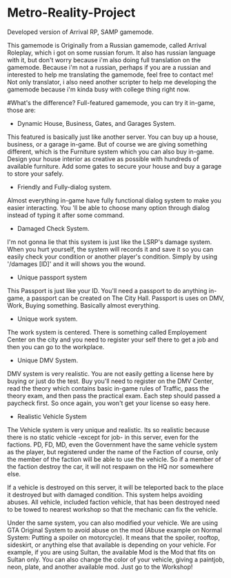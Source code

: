 # Metro-Reality-Project
Developed version of Arrival RP, SAMP gamemode.

This gamemode is Originally from a Russian gamemode, called Arrival Roleplay, which i got on some russian forum. It also has russian language with it, but don't worry because i'm also doing full translation on the gamemode. Because i'm not a russian, perhaps if you are a russian and interested to help me translating the gamemode, feel free to contact me! Not only translator, i also need another scripter to help me developing the gamemode because i'm kinda busy with college thing right now.

#What's the difference?
Full-featured gamemode, you can try it in-game, those are:
- Dynamic House, Business, Gates, and Garages System.

This featured is basically just like another server. You can buy up a house, business, or a garage in-game. But of course we are giving something different, which is the Furniture system which you can also buy in-game. Design your house interior as creative as possible with hundreds of available furniture. Add some gates to secure your house and buy a garage to store your safely.
- Friendly and Fully-dialog system.

Almost everything in-game have fully functional dialog system to make you easier interacting. You 'll be able to choose many option through dialog instead of typing it after some command.
- Damaged Check System.

I'm not gonna lie that this system is just like the LSRP's damage system. When you hurt yourself, the system will records it and save it so you can easily check your condition or another player's condition. Simply by using '/damages [ID]' and it will shows you the wound.
- Unique passport system 

This Passport is just like your ID. You'll need a passport to do anything in-game, a passport can be created on The City Hall. Passport is uses on DMV, Work, Buying something. Basically almost everything.
- Unique work system. 

The work system is centered. There is something called Employement Center on the city and you need to register your self there to get a job and then you can go to the workplace.
- Unique DMV System. 
 
DMV system is very realistic. You are not easily getting a license here by buying or just do the test. Buy you'll need to register on the DMV Center, read the theory which contains basic in-game rules of Traffic, pass the theory exam, and then pass the practical exam. Each step should passed a paycheck first. So once again, you won't get your license so easy here.
- Realistic Vehicle System 
 
The Vehicle system is very unique and realistic. Its so realistic because there is no static vehicle -except for job- in this server, even for the factions. PD, FD, MD, even the Government have the same vehicle system as the player, but registered under the name of the Faction of course, only the member of the faction will be able to use the vehicle. So if a member of the faction destroy the car, it will not respawn on the HQ nor somewhere else. 

If a vehicle is destroyed on this server, it will be teleported back to the place it destroyed but with damaged condition. This system helps avoiding abuses. All vehicle, included faction vehicle, that has been destroyed need to be towed to nearest workshop so that the mechanic can fix the vehicle.

Under the same system, you can also modified your vehicle. We are using GTA Original System to avoid abuse on the mod (Abuse example on Normal System: Putting a spoiler on motorcycle). It means that the spoiler, rooftop, sideskirt, or anything else that available is depending on your vehicle. For example, if you are using Sultan, the available Mod is the Mod that fits on Sultan only. You can also change the color of your vehicle, giving a paintjob, neon, plate, and another available mod. Just go to the Workshop!
